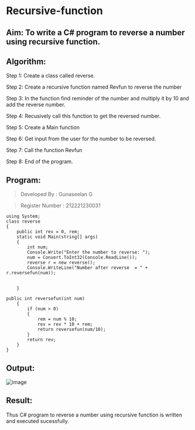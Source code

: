 # Recursive-function

## Aim: To write a C# program to reverse a number using recursive function.

## Algorithm:
Step 1:
Create a class called reverse.

Step 2:
Create a recursive function named Revfun to reverse the number

Step 3:
In the function find reminder of the number and multiply it by 10 and add the reverse number.

Step 4:
Recusively call this function to get the reversed number.

Step 5:
Create a Main function

Step 6:
Get input from the user for the number to be reversed.

Step 7:
Call the function Revfun

Step 8:
End of the program.
## Program:

> Developed By : Gunaseelan G

> Register Number : 212221230031

```
using System;
class reverse
{
    public int rev = 0, rem;
    static void Main(string[] args)
    {
        int num;
        Console.Write("Enter the number to reverse: ");
        num = Convert.ToInt32(Console.ReadLine());
        reverse r = new reverse();
        Console.WriteLine("Number after reverse  = " + r.reversefun(num));
        

    }

public int reversefun(int num)
    {
        if (num > 0)
        {
            rem = num % 10;
            rev = rev * 10 + rem;
            return reversefun(num/10);
        }
        return rev;
    }
}

```
## Output:
![image](https://github.com/Subramaniya-pillai/Recursive-function/assets/94166127/d4d3755e-069f-469a-9c69-7efb4ed16358)


## Result:
Thus C# program to reverse a number using recursive function is written and executed sucessfully.
